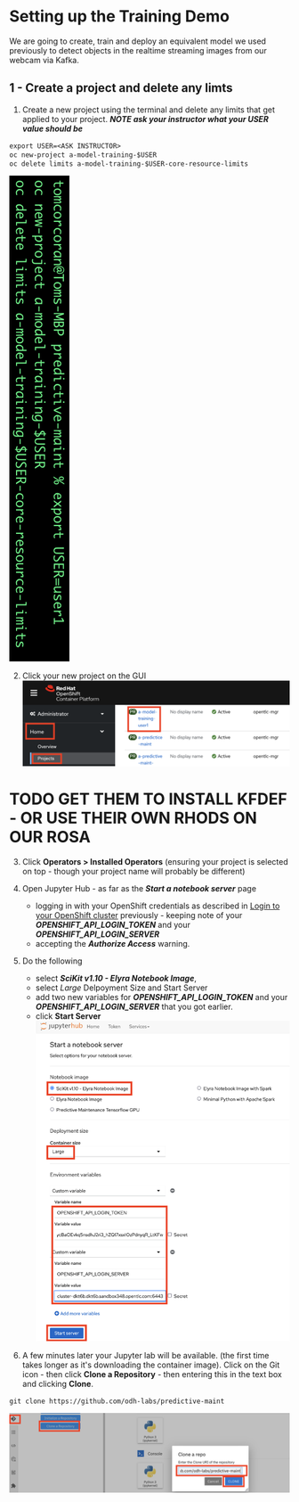 # Setting up the Training Demo

We are going to create, train and deploy an equivalent model we used previously to detect objects in the realtime streaming images from our webcam via Kafka.

## 1 - Create a project and delete any limts

1. Create a new project using the terminal and delete any limits that get applied to your project. 
***NOTE ask your instructor what your USER value should be***
```
export USER=<ASK INSTRUCTOR>
oc new-project a-model-training-$USER
oc delete limits a-model-training-$USER-core-resource-limits
```
![images/5-model-training-setup/image1.png](images/5-model-training-setup/image1.png)

2. Click your new project on the GUI
![images/5-model-training-setup/image2.png](images/5-model-training-setup/image2.png)

# TODO GET THEM TO INSTALL KFDEF - OR USE THEIR OWN RHODS ON OUR ROSA

3. Click **Operators > Installed Operators** (ensuring your project is selected on top - though your project name will probably be different)




4. Open Jupyter Hub - as far as the ***Start a notebook server*** page
   - logging in with your OpenShift credentials as described in [Login to your OpenShift cluster](https://github.com/odh-labs/predictive-maint/blob/main/docs/image-detection-inference-demo-setup.md#login-to-your-openshift-cluster)  previously - keeping note of your ***OPENSHIFT_API_LOGIN_TOKEN*** and your ***OPENSHIFT_API_LOGIN_SERVER***
    - accepting the ***Authorize Access*** warning.


5. Do the following  
   - select ***SciKit v1.10 - Elyra Notebook Image***, 
   - select *Large* Delpoyment Size and Start Server
   - add two new variables for ***OPENSHIFT_API_LOGIN_TOKEN*** and your ***OPENSHIFT_API_LOGIN_SERVER*** that you got earlier.
   - click **Start Server**
![images/5-model-training-setup/image3-1.png](images/5-model-training-setup/image3-1.png)


6. A few minutes later your Jupyter lab will be available. (the first time takes longer as it's downloading the container image). Click on the Git icon - then click **Clone a Repository** - then entering this in the text box and clicking **Clone**.
```
git clone https://github.com/odh-labs/predictive-maint
```
![images/5-model-training-setup/image4.png](images/5-model-training-setup/image4.png)
